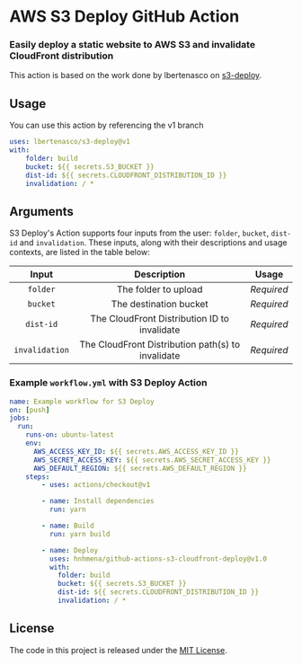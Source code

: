 # AWS S3 Deploy GitHub Action

### Easily deploy a static website to AWS S3 and invalidate CloudFront distribution

This action is based on the work done by lbertenasco on [s3-deploy](https://github.com/lbertenasco/s3-deploy).

## Usage

You can use this action by referencing the v1 branch

```yaml
uses: lbertenasco/s3-deploy@v1
with:
    folder: build
    bucket: ${{ secrets.S3_BUCKET }}
    dist-id: ${{ secrets.CLOUDFRONT_DISTRIBUTION_ID }}
    invalidation: / *
```

## Arguments

S3 Deploy's Action supports four inputs from the user: `folder`, `bucket`, `dist-id` and `invalidation`. These inputs, along with their descriptions and usage contexts, are listed in the table below:

| Input  | Description | Usage |
| :---:     |     :---:   |    :---:   |
| `folder`  | The folder to upload  | *Required* |
| `bucket`  | The destination bucket | *Required*
| `dist-id`  | The CloudFront Distribution ID to invalidate | *Required*
| `invalidation`  | The CloudFront Distribution path(s) to invalidate | *Required*

### Example `workflow.yml` with S3 Deploy Action

```yaml
name: Example workflow for S3 Deploy
on: [push]
jobs:
  run:
    runs-on: ubuntu-latest
    env:
      AWS_ACCESS_KEY_ID: ${{ secrets.AWS_ACCESS_KEY_ID }}
      AWS_SECRET_ACCESS_KEY: ${{ secrets.AWS_SECRET_ACCESS_KEY }}
      AWS_DEFAULT_REGION: ${{ secrets.AWS_DEFAULT_REGION }}
    steps:
        - uses: actions/checkout@v1

        - name: Install dependencies
          run: yarn

        - name: Build
          run: yarn build

        - name: Deploy
          uses: hnhmena/github-actions-s3-cloudfront-deploy@v1.0
          with:
            folder: build
            bucket: ${{ secrets.S3_BUCKET }}
            dist-id: ${{ secrets.CLOUDFRONT_DISTRIBUTION_ID }}
            invalidation: / *
```

## License

The code in this project is released under the [MIT License](LICENSE).
